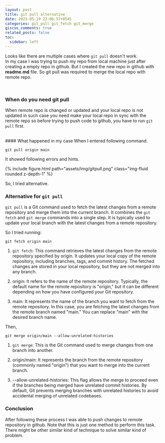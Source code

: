 ```yaml
---
layout: post
title: git pull alternative
date: 2023-05-19 22:06:57+0545
categories: git_pull git_fetch git_merge
giscus_comments: true
related_posts: false
toc:
  sidebar: left
---
```


Looks like there are multiple cases where `git pull` doesn't work.\
In my case I was trying to push my repo from local machine just after creating a empty repo in github. But I created the new repo in github with **readme.md** file. So git pull was required to merge the local repo with remote repo. 

<br>

### When do you need git pull

When remote repo is changed or updated and your local repo is not updated in such case you need make your local repo in sync with the remote repo so before trying to push code to github, you have to run `git pull` first.

<br>
#### What happened in my case 
When I entered following command.

```
git pull origin main
```

It showed following errors and hints.
<div>
    <div class="col-sm mt-3 mt-md-0">
        {% include figure.html path="assets/img/gitpull.png" class="img-fluid rounded z-depth-1" %}
    </div>
</div>

So, I tried alternative.
<br>

### Alternative for `git pull`

`git pull` is a Git command used to fetch the latest changes from a remote repository and merge them into the current branch. It combines the `git fetch` and `git merge` commands into a single step. It is typically used to update your local branch with the latest changes from a remote repository.

So I tried running:

```
git fetch origin main
```

1. `git fetch`: This command retrieves the latest changes from the remote repository specified by origin. It updates your local copy of the remote repository, including branches, tags, and commit history. The fetched changes are stored in your local repository, but they are not merged into any branch.

2. origin: It refers to the name of the remote repository. Typically, the default name for the remote repository is "origin," but it can be different depending on how you have configured your Git repository.

3. main: It represents the name of the branch you want to fetch from the remote repository. In this case, you are fetching the latest changes from the remote branch named "main." You can replace "main" with the desired branch name.

Then,

```
git merge origin/main --allow-unrelated-histories
```

1. `git merge`: This is the Git command used to merge changes from one branch into another.

2. origin/main: It represents the branch from the remote repository (commonly named "origin") that you want to merge into the current branch.

3. --allow-unrelated-histories: This flag allows the merge to proceed even if the branches being merged have unrelated commit histories. By default, Git prevents merging branches with unrelated histories to avoid accidental merging of unrelated codebases.

### Conclusion

After following these process I was able to push changes to remote repository in github.
Note that this is just one method to perform this task. There might be other similar kind of technique to solve similar kind of problem.